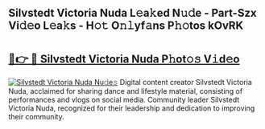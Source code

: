 ## Silvstedt Victoria Nuda L𝚎a𝚔ed N𝚞𝚍e - Part-Szx Vi𝚍𝚎o L𝚎a𝚔s - H𝚘𝚝 O𝚗𝚕yf𝚊ns P𝚑𝚘tos kOvRK

# <h2><a href="http://kfcbqtv.oniu.top/?m=Silvstedt+Victoria+Nuda">🔗👉 🔴 Silvstedt Victoria Nuda P𝚑ot𝚘𝚜 V𝚒d𝚎o</a></h2>

[![Silvstedt Victoria Nuda Nu𝚍e𝚜](https://i.imgur.com/0qMVB7G.gif)](http://kfcbqtv.oniu.top/?m=Silvstedt+Victoria+Nuda)
Digital content creator Silvstedt Victoria Nuda, acclaimed for sharing dance and lifestyle material, consisting of performances and vlogs on social media. Community leader Silvstedt Victoria Nuda, recognized for their leadership and dedication to improving their community.  
